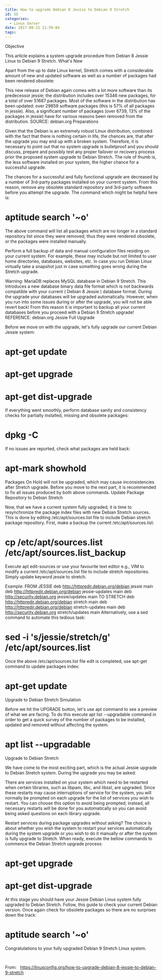 ```yaml
---
title: How to upgrade Debian 8 Jessie to Debian 9 Stretch
id: 55
categories:
  - Linux Server
date: 2017-08-21 11:59:04
tags:
---
```


Objective

This article explains a system upgrade procedure from Debian 8 Jessie Linux to Debian 9 Stretch.
What's New

Apart from the up to date Linux kernel, Stretch comes with a considerable amount of new and updated software as well as a number of packages had been rendered obsolete:

This new release of Debian again comes with a lot more software than its predecessor jessie; the distribution includes over 15346 new packages, for a total of over 51687 packages. Most of the software in the distribution has been updated: over 29859 software packages (this is 57% of all packages in jessie). Also, a significant number of packages (over 6739, 13% of the packages in jessie) have for various reasons been removed from the distribution.
SOURCE: debian.org
Preparations

Given that the Debian is an extremely robust Linux distribution, combined with the fact that there is nothing certain in life, the chances are, that after the upgrade you may end up with a broken system. Therefore, it is necessary to point out that no system upgrade is bulletproof and you should discuss, prepare and possibly test any proper failover or recovery process prior the proposed system upgrade to Debian Stretch. The rule of thumb is, the less software installed on your system, the higher chance for a successful upgrade.

The chances for a successful and fully functional upgrade are decreased by a number of 3rd-party packages installed on your current system. From this reason, remove any obsolete standard repository and 3rd-party software before you attempt the upgrade. The command which might be helpful here is:
# aptitude search '~o'
The above command will list all packages which are no longer in a standard repository list since they were removed; thus they were rendered obsolete, or the packages were installed manually.

Perform a full backup of data and manual configuration files residing on your current system. For example, these may include but not limited to user home directories, databases, websites, etc. In case you run Debian Linux virtually take a snapshot just in case something goes wrong during the Stretch upgrade.

Warning: MariaDB replaces MySQL database in Debian 9 Stretch. This introduces a new database binary data file format which is not backwards compatible with your current ( Debian 8 Jessie ) database format. During the upgrade your databases will be upgraded automatically. However, when you run into some issues during or after the upgrade, you will not be able revert back! From this reason it is important to backup all your current databases before you proceed with a Debian 9 Stretch upgrade!
REFERENCE: debian.org
Jessie Full Upgrade

Before we move on with the upgrade, let's fully upgrade our current Debian Jessie system:
# apt-get update
# apt-get upgrade
# apt-get dist-upgrade
If everything went smoothly, perform database sanity and consistency checks for partially installed, missing and obsolete packages:
# dpkg -C
If no issues are reported, check what packages are held back:
# apt-mark showhold
Packages On Hold will not be upgraded, which may cause inconsistencies after Stretch upgrade. Before you move to the next part, it is recommended to fix all issues produced by both above commands.
Update Package Repository to Debian Stretch

Now, that we have a current system fully upgraded, it is time to resynchronize the package index files with new Debian Stretch sources. This is done by editing /etc/apt/sources.list file to include Debian stretch package repository. First, make a backup the current /etc/apt/sources.list:
# cp /etc/apt/sources.list /etc/apt/sources.list_backup
Execute apt edit-sources or use your favourite text editor e.g., VIM to modify a current /etc/apt/sources.list file to include stretch repositories. Simply update keyword jessie to stretch.

Example:
FROM JESSIE
deb http://httpredir.debian.org/debian jessie main
deb http://httpredir.debian.org/debian jessie-updates main
deb http://security.debian.org jessie/updates main
TO STRETCH
deb http://httpredir.debian.org/debian stretch main
deb http://httpredir.debian.org/debian stretch-updates main
deb http://security.debian.org stretch/updates main
Alternatively, use a sed command to automate this tedious task:
# sed -i 's/jessie/stretch/g' /etc/apt/sources.list
Once the above /etc/apt/sources.list file edit is completed, use apt-get command to update packages index:
# apt-get update
Upgrade to Debian Stretch Simulation

Before we hit the UPGRADE button, let's use apt command to see a preview of what we are facing. To do this execute apt list --upgradable command in order to get a quick survey of the number of packages to be installed, updated and removed without affecting the system.
# apt list --upgradable
Upgrade to Debian Stretch

We have come to the most exciting part, which is the actual Jessie upgrade to Debian Stretch system. During the upgrade you may be asked:

There are services installed on your system which need to be restarted when certain libraries, such as libpam, libc, and libssl, are upgraded. Since these restarts may cause interruptions of service for the system, you will normally be prompted on each upgrade for the list of services you wish to restart. You can choose this option to avoid being prompted; instead, all necessary restarts will be done for you automatically so you can avoid being asked questions on each library upgrade.

Restart services during package upgrades without asking?
The choice is about whether you wish the system to restart your services automatically during the system upgrade or you wish to do it manually or after the system is fully upgrade to Stretch. When ready, execute the bellow commands to commence the Debian Stretch upgrade process:
# apt-get upgrade
# apt-get dist-upgrade
At this stage you should have your Jessie Debian Linux system fully upgraded to Debian Stretch. Follow, this guide to check your current Debian version. Once again check for obsolete packages so there are no surprises down the track:
# aptitude search '~o'
Congratulations to your fully upgraded Debian 9 Stretch Linux system.

&nbsp;

From:   https://linuxconfig.org/how-to-upgrade-debian-8-jessie-to-debian-9-stretch